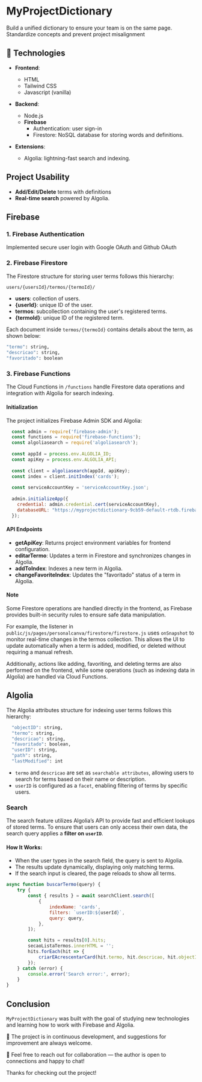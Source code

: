 # MyProjectDictionary #

Build a unified dictionary to ensure your team is on the same page. Standardize concepts and prevent project misalignment

## 🚀 Technologies ##

- **Frontend**:
  - HTML
  - Tailwind CSS
  - Javascript (vanilla)

- **Backend**:
  - Node.js
  - **Firebase**
     - Authentication: user sign-in
     - Firestore: NoSQL database for storing words and definitions.

- **Extensions**:
  - Algolia: lightning-fast search and indexing.

## Project Usability ##

- **Add/Edit/Delete** terms with definitions
- **Real-time search** powered by Algolia.

## Firebase ##

### 1. Firebase Authentication ###
Implemented secure user login with Google OAuth and Github OAuth

### 2. Firebase Firestore ###
The Firestore structure for storing user terms follows this hierarchy:
```bash
users/{usersId}/termos/{termoId}/
```

- **users**: collection of users.
- **{userId}**: unique ID of the user.
- **termos**: subcollection containing the user's registered terms.
- **{termoId}**: unique ID of the registered term.

Each document inside `termos/{termoId}` contains details about the term, as shown below:

```bash
"termo": string,
"descricao": string,
"favoritado": boolean
```

### 3. Firebase Functions ###
The Cloud Functions in `/functions` handle Firestore data operations and integration with Algolia for search indexing.

#### Initialization ####
The project initializes Firebase Admin SDK and Algolia:

```javascript
  const admin = require('firebase-admin');
  const functions = require('firebase-functions');
  const algoliasearch = require('algoliasearch');
  
  const appId = process.env.ALGOLIA_ID;
  const apiKey = process.env.ALGOLIA_API;
  
  const client = algoliasearch(appId, apiKey);
  const index = client.initIndex('cards');
  
  const serviceAccountKey = 'serviceAccountKey.json';
  
  admin.initializeApp({
    credential: admin.credential.cert(serviceAccountKey),
    databaseURL: "https://myprojectdictionary-9cb59-default-rtdb.firebaseio.com"
  });
```
#### API Endpoints ####

- **getApiKey**: Returns project environment variables for frontend configuration.
- **editarTermo**: Updates a term in Firestore and synchronizes changes in Algolia.
- **addToIndex**: Indexes a new term in Algolia.
- **changeFavoriteIndex**: Updates the "favoritado" status of a term in Algolia.

#### Note ####
Some Firestore operations are handled directly in the frontend, as Firebase provides built-in security rules to ensure safe data manipulation.

For example, the listener in `public/js/pages/personalcanva/firestore/firestore.js` uses `onSnapshot` to monitor real-time changes in the termos collection.
This allows the UI to update automatically when a term is added, modified, or deleted without requiring a manual refresh.

Additionally, actions like adding, favoriting, and deleting terms are also performed on the frontend, while some operations (such as indexing data in Algolia) are handled via Cloud Functions.

## Algolia ##
The Algolia attributes structure for indexing user terms follows this hierarchy:

```bash
  "objectID": string,
  "termo": string,
  "descricao": string,
  "favoritado": boolean,
  "userID": string,
  "path": string,
  "lastModified": int
```
- `termo` and `descricao` are set as `searchable attributes`, allowing users to search for terms based on their name or description.
- `userID` is configured as a `facet`, enabling filtering of terms by specific users.

### Search ###
The search feature utilizes Algolia’s API to provide fast and efficient lookups of stored terms. 
To ensure that users can only access their own data, the search query applies a **filter on `userID`**.

#### How It Works:  
- When the user types in the search field, the query is sent to Algolia.  
- The results update dynamically, displaying only matching terms.  
- If the search input is cleared, the page reloads to show all terms.  

```javascript
async function buscarTermo(query) {
    try {
        const { results } = await searchClient.search([
            {
                indexName: 'cards',
                filters: `userID:${userId}`,
                query: query,
            },
        ]);

        const hits = results[0].hits;
        secaoListaTermos.innerHTML = '';
        hits.forEach(hit => {
            criarEAcrescentarCard(hit.termo, hit.descricao, hit.objectID, hit.favoritado, secaoListaTermos);
        });
    } catch (error) {
        console.error('Search error:', error);
    }
}
```

## Conclusion ##
`MyProjectDictionary` was built with the goal of studying new technologies and learning how to work with Firebase and Algolia.

🔧 The project is in continuous development, and suggestions for improvement are always welcome.

🤝 Feel free to reach out for collaboration — the author is open to connections and happy to chat!

Thanks for checking out the project!
